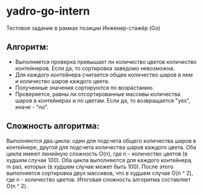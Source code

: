 # yadro-go-intern
Тестовое задание в рамках позиции Инженер-стажёр (Go)

## Алгоритм:
- Выполняется проверка превышает ли количество цветов количество контейнеров. Если да, то сортировка заведомо невозможна.
- Для каждого контейнера считается общее количество шаров в нем и количество шаров каждого цвета. 
- Полученные значения сортируются по возрастанию. 
- Проверяется, равны ли отсортированные массивы количества шаров в контейнерах и по цветам. Если да, то возвращается "yes", иначе - "no".

## Сложность алгоритма:
Выполняются два цикла: один для подсчета общего количества шаров в контейнере, другой для подсчета количества шаров каждого цвета. Оба цикла имеют линейную сложность O(n), где n - количество цветов (в худшем случае 100). Оба цикла выполняются для каждого контейнера, m раз, которых (в худшем случае может быть 100). После этого выполняется сортировка двух массивов, что в худшем случае O(n ^ 2), где n - количество цветов. 
  Итоговая сложность алгоритма составляет O(n ^ 2).
